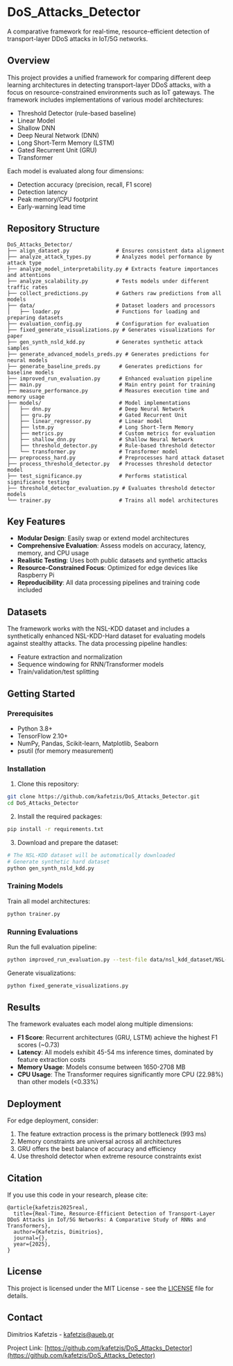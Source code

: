 # DoS_Attacks_Detector

A comparative framework for real-time, resource-efficient detection of transport-layer DDoS attacks in IoT/5G networks.

## Overview

This project provides a unified framework for comparing different deep learning architectures in detecting transport-layer DDoS attacks, with a focus on resource-constrained environments such as IoT gateways. The framework includes implementations of various model architectures:

- Threshold Detector (rule-based baseline)
- Linear Model
- Shallow DNN
- Deep Neural Network (DNN)
- Long Short-Term Memory (LSTM)
- Gated Recurrent Unit (GRU)
- Transformer

Each model is evaluated along four dimensions:
- Detection accuracy (precision, recall, F1 score)
- Detection latency
- Peak memory/CPU footprint
- Early-warning lead time

## Repository Structure

```
DoS_Attacks_Detector/
├── align_dataset.py               # Ensures consistent data alignment
├── analyze_attack_types.py        # Analyzes model performance by attack type
├── analyze_model_interpretability.py # Extracts feature importances and attentions
├── analyze_scalability.py         # Tests models under different traffic rates
├── collect_predictions.py         # Gathers raw predictions from all models
├── data/                          # Dataset loaders and processors
│   ├── loader.py                  # Functions for loading and preparing datasets
├── evaluation_config.py           # Configuration for evaluation
├── fixed_generate_visualizations.py # Generates visualizations for paper
├── gen_synth_nsld_kdd.py          # Generates synthetic attack samples
├── generate_advanced_models_preds.py # Generates predictions for neural models
├── generate_baseline_preds.py      # Generates predictions for baseline models
├── improved_run_evaluation.py      # Enhanced evaluation pipeline
├── main.py                         # Main entry point for training
├── measure_performance.py          # Measures execution time and memory usage
├── models/                         # Model implementations
│   ├── dnn.py                      # Deep Neural Network
│   ├── gru.py                      # Gated Recurrent Unit
│   ├── linear_regressor.py         # Linear model
│   ├── lstm.py                     # Long Short-Term Memory
│   ├── metrics.py                  # Custom metrics for evaluation
│   ├── shallow_dnn.py              # Shallow Neural Network
│   ├── threshold_detector.py       # Rule-based threshold detector
│   └── transformer.py              # Transformer model
├── preprocess_hard.py              # Preprocesses hard attack dataset
├── process_threshold_detector.py   # Processes threshold detector model
├── test_significance.py            # Performs statistical significance testing
├── threshold_detector_evaluation.py # Evaluates threshold detector models
└── trainer.py                      # Trains all model architectures
```

## Key Features

- **Modular Design**: Easily swap or extend model architectures
- **Comprehensive Evaluation**: Assess models on accuracy, latency, memory, and CPU usage
- **Realistic Testing**: Uses both public datasets and synthetic attacks
- **Resource-Constrained Focus**: Optimized for edge devices like Raspberry Pi
- **Reproducibility**: All data processing pipelines and training code included

## Datasets

The framework works with the NSL-KDD dataset and includes a synthetically enhanced NSL-KDD-Hard dataset for evaluating models against stealthy attacks. The data processing pipeline handles:

- Feature extraction and normalization
- Sequence windowing for RNN/Transformer models
- Train/validation/test splitting

## Getting Started

### Prerequisites

- Python 3.8+
- TensorFlow 2.10+
- NumPy, Pandas, Scikit-learn, Matplotlib, Seaborn
- psutil (for memory measurement)

### Installation

1. Clone this repository:
```bash
git clone https://github.com/kafetzis/DoS_Attacks_Detector.git
cd DoS_Attacks_Detector
```

2. Install the required packages:
```bash
pip install -r requirements.txt
```

3. Download and prepare the dataset:
```bash
# The NSL-KDD dataset will be automatically downloaded
# Generate synthetic hard dataset
python gen_synth_nsld_kdd.py
```

### Training Models

Train all model architectures:
```bash
python trainer.py
```

### Running Evaluations

Run the full evaluation pipeline:
```bash
python improved_run_evaluation.py --test-file data/nsl_kdd_dataset/NSL-KDD-Hard.csv
```

Generate visualizations:
```bash
python fixed_generate_visualizations.py
```

## Results

The framework evaluates each model along multiple dimensions:

- **F1 Score**: Recurrent architectures (GRU, LSTM) achieve the highest F1 scores (~0.73)
- **Latency**: All models exhibit 45-54 ms inference times, dominated by feature extraction costs
- **Memory Usage**: Models consume between 1650-2708 MB
- **CPU Usage**: The Transformer requires significantly more CPU (22.98%) than other models (<0.33%)

## Deployment

For edge deployment, consider:

1. The feature extraction process is the primary bottleneck (993 ms)
2. Memory constraints are universal across all architectures
3. GRU offers the best balance of accuracy and efficiency
4. Use threshold detector when extreme resource constraints exist

## Citation

If you use this code in your research, please cite:

```
@article{kafetzis2025real,
  title={Real-Time, Resource-Efficient Detection of Transport-Layer DDoS Attacks in IoT/5G Networks: A Comparative Study of RNNs and Transformers},
  author={Kafetzis, Dimitrios},
  journal={},
  year={2025},
}
```

## License

This project is licensed under the MIT License - see the [LICENSE](LICENSE) file for details.

## Contact

Dimitrios Kafetzis - kafetzis@aueb.gr

Project Link: [https://github.com/kafetzis/DoS_Attacks_Detector](https://github.com/kafetzis/DoS_Attacks_Detector)
